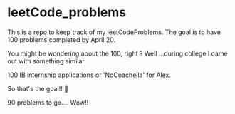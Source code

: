 # leetCode_problems

This is a repo to keep track of my leetCodeProblems. The goal is to have 100 problems completed by April 20.

You might be wondering about the 100, right ? Well ...during college I came out with something similar.

100 IB internship applications or 'NoCoachella' for Alex.


So that's the goal!! 🎡

90 problems to go.... Wow!!
